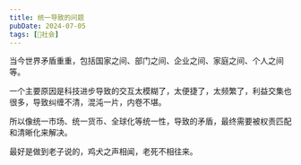 ```yaml
---
title: 统一导致的问题
pubDate: 2024-07-05
tags: [👫社会]
---
```


当今世界矛盾重重，包括国家之间、部门之间、企业之间、家庭之间、个人之间等。

一个主要原因是科技进步导致的交互太模糊了，太便捷了，太频繁了，利益交集也很多，导致纠缠不清，混沌一片，内卷不堪。

所以像统一市场、统一货币、全球化等统一性，导致的矛盾，最终需要被权责匹配和清晰化来解决。

最好是做到老子说的，鸡犬之声相闻，老死不相往来。

